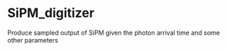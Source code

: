 # SiPM_digitizer
Produce sampled output of SiPM given the photon arrival time and some other parameters
